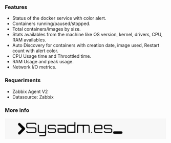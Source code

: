 ### Features
- Status of the docker service with color alert.
- Containers running/paused/stopped.
- Total containers/images by size.
- Stats availables from the machine like OS version, kernel, drivers, CPU, RAM availables.
- Auto Discovery for containers with creation date, image used, Restart count with alert color.
- CPU Usage time and Throottled time.
- RAM Usage and peak usage.
- Network I/O metrics.
### Requeriments
- Zabbix Agent V2
- Datasource: Zabbix
### More info
![](https://raw.githubusercontent.com/VGzsysadm/sysadm.es-public-repository/master/new-1-1024x131.jpg)
